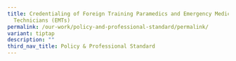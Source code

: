 ```yaml
---
title: Credentialing of Foreign Training Paramedics and Emergency Medical
  Technicians (EMTs)
permalink: /our-work/policy-and-professional-standard/permalink/
variant: tiptap
description: ""
third_nav_title: Policy & Professional Standard
---
```

